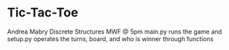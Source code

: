 # Tic-Tac-Toe
Andrea Mabry
Discrete Structures MWF @ 5pm
main.py runs the game and setup.py operates the turns, board, and who is winner through functions
